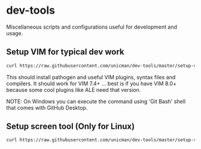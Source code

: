 # dev-tools
Miscellaneous scripts and configurations useful for development and usage.

## Setup VIM for typical dev work

```bash
curl https://raw.githubusercontent.com/unicman/dev-tools/master/setup-vim.sh | bash
```

This should install pathogen and useful VIM plugins, syntax files and compilers. It should work for VIM 7.4+ ... best is if you have VIM 8.0+ because some cool plugins like ALE need that version.

NOTE: On Windows you can execute the command using 'Git Bash' shell that comes with GitHub Desktop.

## Setup screen tool (Only for Linux)

```bash
curl https://raw.githubusercontent.com/unicman/dev-tools/master/setup-screen.sh | bash
```

